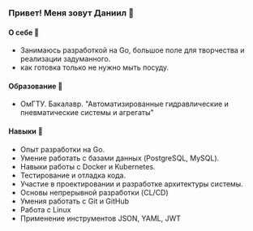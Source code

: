 ### Привет! Меня зовут Даниил 👋

#### О себе 🤔

- Занимаюсь разработкой на Go, большое поле для творчества и реализации задуманного.
- как готовка только не нужно мыть посуду. 


#### Образование 🔭

- ОмГТУ. Бакалавр. "Автоматизированные гидравлические и пневматические системы и агрегаты"

#### Навыки 🌱

- Опыт разработки на Go.
- Умение работать с базами данных (PostgreSQL, MySQL).
- Навыки работы с Docker и Kubernetes.
- Тестирование и отладка кода.
- Участие в проектировании и разработке архитектуры системы.
- Основы непрерывной разработки (CL/CD) 
- Умения работать с Git и GitHub
- Работа c Linux 
- Применение инструментов JSON, YAML, JWT 


<!--
**DaniilStelmakh/DaniilStelmakh** is a ✨ _special_ ✨ repository because its `README.md` (this file) appears on your GitHub profile.

Here are some ideas to get you started:

- 🔭 I’m currently working on ...
- 🌱 I’m currently learning ...
- 👯 I’m looking to collaborate on ...
- 🤔 I’m looking for help with ...
- 💬 Ask me about ...
- 📫 How to reach me: ...
- 😄 Pronouns: ...
- ⚡ Fun fact: ...
-->
